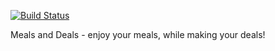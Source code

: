 [![Build Status](https://travis-ci.org/FireCrosser/meals-and-deals.svg?branch=master)](https://travis-ci.org/FireCrosser/meals-and-deals)

Meals and Deals - enjoy your meals, while making your deals!
